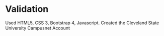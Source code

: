 # Validation
Used HTML5, CSS 3, Bootstrap 4, Javascript. Created the Cleveland State University Campusnet Account 
